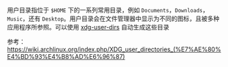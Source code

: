 用户目录指位于 `$HOME` 下的一系列常用目录，例如 `Documents`，`Downloads`，`Music`，还有 `Desktop`。用户目录会在文件管理器中显示为不同的图标，且被多种应用程序所参照。可以使用 [xdg-user-dirs](https://www.archlinux.org/packages/?name=xdg-user-dirs) 自动生成这些目录



参考： https://wiki.archlinux.org/index.php/XDG_user_directories_(%E7%AE%80%E4%BD%93%E4%B8%AD%E6%96%87)